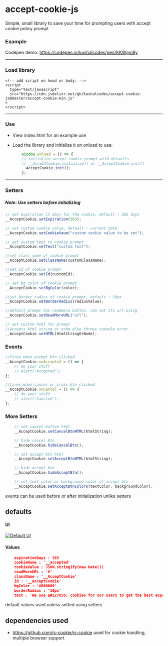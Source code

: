 # accept-cookie-js

Simple, small library to save your time for prompting users with accept cookie policy prompt

### Example 
Codepen demo: https://codepen.io/kushalcodes/pen/KKWgmBy

---

### Load library

    <!-- add script on head or body: -->
    <script
      type="text/javascript"
      src="https://cdn.jsdelivr.net/gh/kushalcodes/accept-cookie-js@master/accept-cookie-min.js"
    >
    </script>
---
### Use 
- View index.html for an example use
- Load the library and initialize it on onload to use:

    ```javascript
        window.onload = () => {
        // initialize accept cookie prompt with defaults 
        // __AcceptCookie.initialize() or __AcceptCookie.init()
        __AcceptCookie.init();
        };
    ```
---
### Setters

##### Note: Use setters before initializing

```javascript
// set expiration in days for the cookie, default : 365 days
__AcceptCookie.setExpiration(365);

// set custom cookie value, default : current date
__AcceptCookie.setCookieVaue("custom cookie value to be set");

// set custom text to cookie prompt
__AcceptCookie.setText("custom text");

//set class name of cookie prompt
__AcceptCookie.setClassName(customClassName);

//set id of cookie prompt
__AcceptCookie.setId(customId);

// set bg color of cookie prompt
__AcceptCookie.setBgColor(color);

//set border radius of cookie prompt, default : 10px
__AcceptCookie.setBorderRadius(radiusValue);

//default prompt has readmore button, can set its url using
__AcceptCookie.setReadMoreURL("url");

// set custom html for prompt
//accepts html string or node else throws console error
__AcceptCookie.setHTML(htmlStringOrNode);
```

### Events

```javascript
//fires when accept btn clicked 
__AcceptCookie.onAccepted = () => { 
    // do your stuff
    // alert('Accepted'); 
};

//fires when cancel or cross btn clicked
__AcceptCookie.onCancel = () => { 
    // do your stuff 
    // alert('Cancled');
};
```

### More Setters
```javascript
    // set cancel button html
    __AcceptCookie.setCancelBtnHTML(htmlString);

    // hide cancel btn
    __AcceptCookie.hideCancelBtn();

    // set accept btn html
    __AcceptCookie.setAcceptBtnHTML(htmlString);

    // hide accept btn
    __AcceptCookie.hideAcceptBtn();

    // set text color or background color of accept btn
    __AcceptCookie.setAcceptBtnColors(textColor, backgroundColor);
```

events can be used before or after initialization unlike setters

## defaults

#### UI

[![Default UI](https://i.imgur.com/a4e8E8a.png "Default UI")](http://i.imgur.com/a4e8E8a.png "Default UI")

#### Values

```json
    expirationDays : 365
    cookieName : '__accepted'
    cookieValue : JSON.stringify(new Date())
    readMoreURL : '#'
    className : '__AcceptCookie'
    id : '__AcceptCookie'
    bgColor : '#000000'
    borderRadius : '10px'
    text : 'We use &#127850; cookies for our users to get the best experience.'
```

default values used unless setted using setters

## dependencies used

- https://github.com/js-cookie/js-cookie  used for cookie handling, multiple browser support
